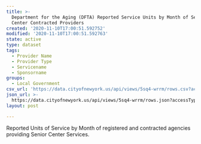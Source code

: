 ```yaml
---
title: >-
  Department for the Aging (DFTA) Reported Service Units by Month of Senior
  Center Contracted Providers
created: '2020-11-10T17:00:51.592752'
modified: '2020-11-10T17:00:51.592763'
state: active
type: dataset
tags:
  - Provider Name
  - Provider Type
  - Servicename
  - Sponsorname
groups:
  - Local Government
csv_url: 'https://data.cityofnewyork.us/api/views/5sq4-wrrm/rows.csv?accessType=DOWNLOAD'
json_url: >-
  https://data.cityofnewyork.us/api/views/5sq4-wrrm/rows.json?accessType=DOWNLOAD
layout: post

---
```

Reported Units of Service by Month of registered and contracted agencies providing Senior Center Services.
